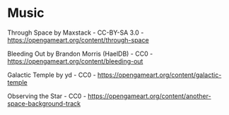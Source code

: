 # Music

Through Space by Maxstack - CC-BY-SA 3.0 - https://opengameart.org/content/through-space

Bleeding Out by Brandon Morris (HaelDB) - CC0 - https://opengameart.org/content/bleeding-out

Galactic Temple by yd - CC0 - https://opengameart.org/content/galactic-temple

Observing the Star - CC0 - https://opengameart.org/content/another-space-background-track

